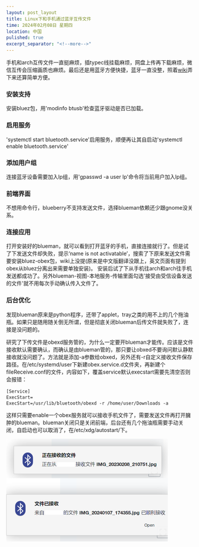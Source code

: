 ```yaml
---
layout: post_layout
title: Linux下和手机通过蓝牙互传文件
time: 2024年02月08日 星期四
location: 中国
pulished: true
excerpt_separator: "<!--more-->"
---
```

手机和arch互传文件一直挺麻烦，插typec线挂载麻烦，网盘上传再下载麻烦，微信互传会压缩画质也麻烦。最后还是用蓝牙方便快捷，蓝牙一直没整，照着[wiki](https://wiki.archlinuxcn.org/wiki/%E8%93%9D%E7%89%99)弄下来还算简单方便。<!--more-->

### **安装支持**  ###
安装bluez包，用'modinfo btusb'检查蓝牙驱动是否已加载。

### **启用服务**  ###
'systemctl start bluetooth.service'启用服务，顺便再让其自启动'systemctl enable bluetooth.service'

### **添加用户组**  ###
连接蓝牙设备需要加入lp组，用'gpasswd -a user lp'命令将当前用户加入lp组。

### **前端界面**  ###
不想用命令行，blueberry不支持发送文件，选择blueman依赖还少跟gnome没关系。

### **连接应用**  ###
打开安装好的blueman，就可以看到打开蓝牙的手机，直接连接就行了。但是试了下发送文件却失败，提示‘name is not activatable’，搜索了下原来发送文件需要安装bluez-obex包，wiki上没提(原来是中文版翻译没跟上，英文页面有提到obex从bluez分离出来需要单独安装)。 安装后试了下从手机往arch和arch往手机发送都成功了。另外blueman-视图-本地服务-传输里面勾选'接受由受信设备发送的文件'就不用每次手动确认传入文件了。

### **后台优化**  ###
发现blueman原来是python程序，还带了applet，tray之类的用不上的几个拖油瓶。如果只是随用随关倒无所谓，但是彻底关闭blueman后传文件就失败了，连接是没问题的。

研究了下传文件是obexd服务管的，为什么一定要开blueman才能传。应该是文件接收默认需要确认，而确认是由blueman管的，那只要让obxed不要询问默认静默接收就没问题了。方法就是添加-a参数给obxed，另外还有-r自定义接收文件保存路径。在/etc/systemd/user下新建obex.service.d文件夹，再新建个fileReceive.conf的文件，内容如下，覆盖service默认execstart需要先清空否则会报错：

```
[Service]
ExecStart=
ExecStart=/usr/lib/bluetooth/obexd -r /home/user/Downloads -a
```
这样只需要enable一个obex服务就可以接收手机文件了，需要发送文件再打开臃肿的blueman。blueman关闭只是关闭前端，后台还有几个拖油瓶需要手动关闭，自启动也可以取消了，在/etc/xdg/autostart/下。

<img src="/assets/img/bluetooth.png" width="435px" />
